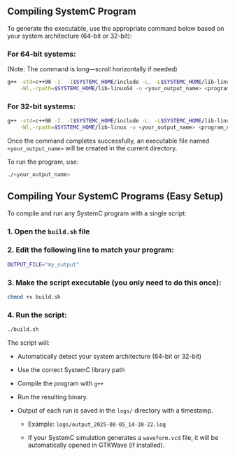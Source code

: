 ## Compiling SystemC Program

To generate the executable, use the appropriate command below based on your system architecture (64-bit or 32-bit):

### For 64-bit systems:

(Note: The command is long—scroll horizontally if needed)

```bash
g++ -std=c++98 -I. -I$SYSTEMC_HOME/include -L. -L$SYSTEMC_HOME/lib-linux64 \
    -Wl,-rpath=$SYSTEMC_HOME/lib-linux64 -o <your_output_name> <program_name>.cpp -lsystemc -lm
```

### For 32-bit systems:

```bash
g++ -std=c++98 -I. -I$SYSTEMC_HOME/include -L. -L$SYSTEMC_HOME/lib-linux \
    -Wl,-rpath=$SYSTEMC_HOME/lib-linux -o <your_output_name> <program_name>.cpp -lsystemc -lm

```

Once the command completes successfully, an executable file named `<your_output_name>` will be created in the current directory.

To run the program, use:

```bash
./<your_output_name>
```


## Compiling Your SystemC Programs (Easy Setup)

To compile and run any SystemC program with a single script:

### 1. Open the `build.sh` file

### 2. Edit the following line to match your program:

```bash
OUTPUT_FILE="my_output"
```

### 3. Make the script executable (you only need to do this once):

```bash
chmod +x build.sh
```

### 4. Run the script:

```bash
./build.sh
```

The script will:

* Automatically detect your system architecture (64-bit or 32-bit)

* Use the correct SystemC library path

* Compile the program with `g++`

* Run the resulting binary.

* Output of each run is saved in the `logs/` directory with a timestamp.

    + Example: `logs/output_2025-08-05_14-30-22.log`

    + If your SystemC simulation generates a `waveform.vcd` file, it will be automatically opened in GTKWave (if installed).
